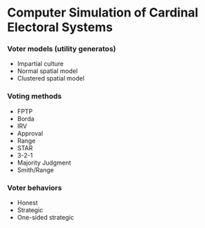 # Computer Simulation of Cardinal Electoral Systems

### Voter models (utility generatos)
- Impartial culture
- Normal spatial model
- Clustered spatial model

### Voting methods
- FPTP
- Borda
- IRV
- Approval
- Range
- STAR
- 3-2-1
- Majority Judgment
- Smith/Range

### Voter behaviors
- Honest
- Strategic
- One-sided strategic
